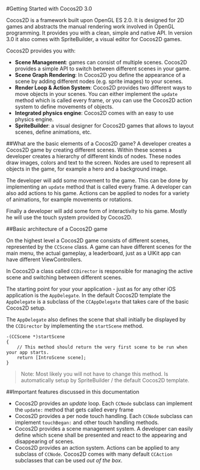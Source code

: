 #Getting Started with Cocos2D 3.0


Cocos2D is a framework built upon OpenGL ES 2.0. It is designed for 2D games
and abstracts the manual rendering work involved in OpenGL programming.
It provides you with a clean, simple and native API. In version 3.0 it also comes with SpriteBuilder, a visual editor for Cocos2D games.

Cocos2D provides you with:

* **Scene Management**: games can consist of multiple scenes. Cocos2D provides a simple API to switch between different scenes in your game.
* **Scene Graph Rendering**: In Cocos2D you define the appearance of a scene by adding different nodes (e.g. sprite images) to your scenes.
* **Render Loop & Action System**: Cocos2D provides two different ways to move objects in your scenes. You can either implement the `update` method which is called every frame, or you can use the Cocos2D action system to define movements of objects.
* **Integrated physics engine**: Cocos2D comes with an easy to use physics engine.
* **SpriteBuilder**: a visual designer for Cocos2D games that allows to layout scenes, define animations, etc. 

##What are the basic elements of  a Cocos2D game?
A developer creates a Cocos2D game by creating different scenes. Within these scenes a developer creates a hierarchy of different kinds of nodes. These nodes draw images, colors and text to the screen. Nodes are used to represent all objects in the game, for example a hero and a background image.

The developer will add some movement to the game. This can be done by implementing an `update` method that is called every frame. A developer can also add actions to his game. Actions can be applied to nodes for a variety of animations, for example movements or rotations.

Finally a developer will add some form of interactivity to his game. Mostly he will use the touch system provided by Cocos2D. 

##Basic architecture of a Cocos2D game

On the highest level a Cocos2D game consists of different scenes, represented by the `CCScene` class. A  game can have different scenes for the main menu, the actual gameplay, a leaderboard, just as a UIKit app can have different ViewControllers. 

In Cocos2D a class called `CCDirector` is responsible for managing the active scene and switching between different scenes.

The starting point for your your application - just as for any other iOS application is the `AppDelegate`. In the default Cocos2D template the `AppDelegate` is a subclass of the `CCAppDelegate` that takes care of the basic Cocos2D setup.

The `AppDelegate` also defines the scene that shall initially be displayed by the `CCDirector`  by implementing the `startScene` method.

	-(CCScene *)startScene
	{
		// This method should return the very first scene to be run when your app starts.
		return [IntroScene scene];
	}
	
> Note: Most likely you will not have to change this method. Is automatically setup by SpriteBuilder / the default Cocos2D template.

##Important features discussed in this documentation


- Cocos2D provides an *update* loop. Each `CCNode` subclass can implement the `update:` method that gets called every frame
- Cocos2D provides a per node touch handling. Each `CCNode` subclass can implement `touchBegan:` and other touch handling methods.
- Cocos2D provides a scene management system. A developer can easily define which scene shall be presented and react to the appearing and disappearing of scenes. 
- Cocos2D provides an action system. Actions can be applied to any subclass of `CCNode`. Cocos2D comes with many default `CCAction` subclasses that can be used *out of the box*.
